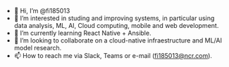 - 👋 Hi, I’m @fi185013
- 👀 I’m interested in studing and improving systems, in particular using data analysis, ML, AI, Cloud computing, mobile and web development.
- 🌱 I’m currently learning React Native + Ansible.
- 💞️ I’m looking to collaborate on a cloud-native infraestructure and ML/AI model research.
- 📫 How to reach me via Slack, Teams or e-mail (fi185013@ncr.com).

<!---
fi185013/fi185013 is a ✨ special ✨ repository because its `README.md` (this file) appears on your GitHub profile.
You can click the Preview link to take a look at your changes.
--->
